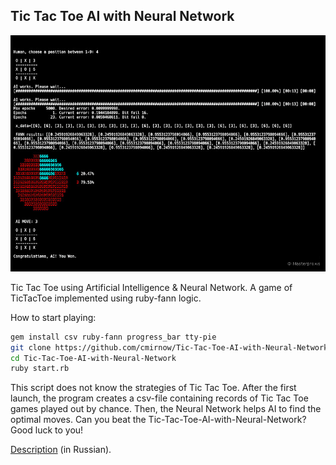 ## Tic Tac Toe AI with Neural Network

[![Tic-Tac-Toe-AI-with-Neural-Network](https://github.com/cmirnow/Tic-Tac-Toe-AI-with-Neural-Network/blob/master/images/tictactoe.jpg)](https://masterpro.ws/neural-network-tictactoe")

Tic Tac Toe using Artificial Intelligence & Neural Network.
A game of TicTacToe implemented using ruby-fann logic.

How to start playing:

```bash
gem install csv ruby-fann progress_bar tty-pie
git clone https://github.com/cmirnow/Tic-Tac-Toe-AI-with-Neural-Network.git
cd Tic-Tac-Toe-AI-with-Neural-Network
ruby start.rb
```

This script does not know the strategies of Tic Tac Toe. After the first launch, the program creates a csv-file containing records of Tic Tac Toe games played out by chance. Then, the Neural Network helps AI to find the optimal moves. Can you beat the Tic-Tac-Toe-AI-with-Neural-Network? Good luck to you!

[Description](https://masterpro.ws/neural-network-tictactoe) (in Russian).
